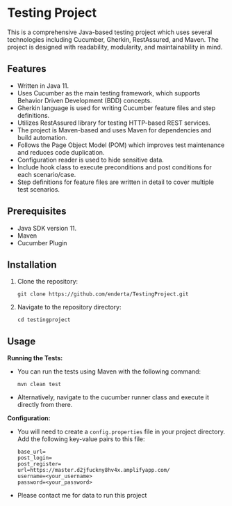 # Testing Project

This is a comprehensive Java-based testing project which uses several technologies including Cucumber, Gherkin, RestAssured, and Maven. The project is designed with readability, modularity, and maintainability in mind.

## Features

- Written in Java 11.
- Uses Cucumber as the main testing framework, which supports Behavior Driven Development (BDD) concepts.
- Gherkin language is used for writing Cucumber feature files and step definitions.
- Utilizes RestAssured library for testing HTTP-based REST services.
- The project is Maven-based and uses Maven for dependencies and build automation.
- Follows the Page Object Model (POM) which improves test maintenance and reduces code duplication.
- Configuration reader is used to hide sensitive data.
- Include hook class to execute preconditions and post conditions for each scenario/case.
- Step definitions for feature files are written in detail to cover multiple test scenarios.


## Prerequisites

- Java SDK version 11.
- Maven
- Cucumber Plugin

## Installation

1. Clone the repository:
   ```
   git clone https://github.com/enderta/TestingProject.git
   ```
2. Navigate to the repository directory:
   ```
   cd testingproject
   ```

## Usage

**Running the Tests:**

* You can run the tests using Maven with the following command:

   ```shell
   mvn clean test
   ```

* Alternatively, navigate to the cucumber runner class and execute it directly from there.

**Configuration:**

* You will need to create a `config.properties` file in your project directory. Add the following key-value pairs to this file:

    ```properties
    base_url=
    post_login=
    post_register=
    url=https://master.d2jfuckny8hv4x.amplifyapp.com/
    username=<your_username>
    password=<your_password>
    ```

* Please contact me for data to run this project
